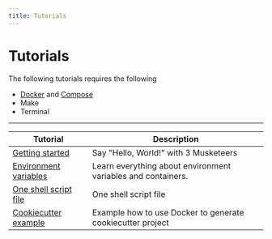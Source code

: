```yaml
---
title: Tutorials
---
```


# Tutorials

The following tutorials requires the following

* [Docker][linkDocker] and [Compose][linkCompose]
* Make
* Terminal

---

Tutorial | Description
---|---
[Getting started][linkTutorialGettingStarted] | Say "Hello, World!" with 3 Musketeers
[Environment variables][linkTutorialEnvVars] | Learn everything about environment variables and containers.
[One shell script file][linkTutorialOneShellScript] | One shell script file
[Cookiecutter example][linkCookiecutterExample] | Example how to use Docker to generate cookiecutter project


[linkDocker]: https://docs.docker.com/engine/installation/
[linkCompose]: https://docs.docker.com/compose/install/
[linkTutorialGettingStarted]: getting-started
[linkTutorialEnvVars]: environment-variables
[linkTutorialOneShellScript]: one-shell-script-file
[linkCookiecutterExample]: https://github.com/3musketeersio/cookiecutter-musketeers-echo
